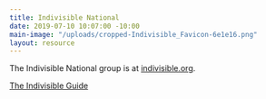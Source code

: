 ```yaml
---
title: Indivisible National
date: 2019-07-10 10:07:00 -10:00
main-image: "/uploads/cropped-Indivisible_Favicon-6e1e16.png"
layout: resource
---
```


The Indivisible National group is at [indivisible.org](http://indivisible.org).

[The Indivisible Guide](https://indivisible.org/campaign/indivisible-guide)